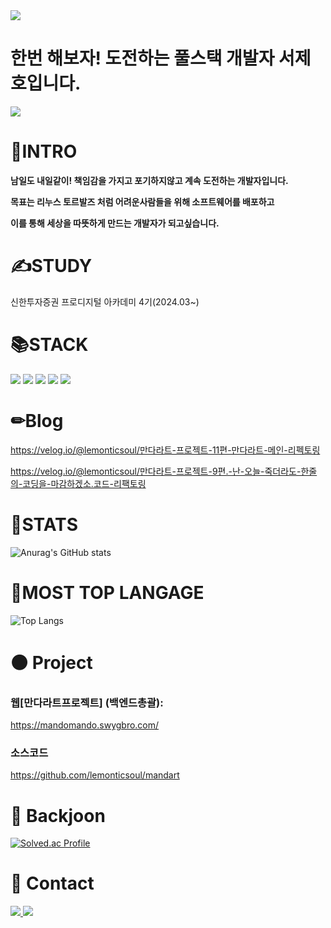 
<img src="https://capsule-render.vercel.app/api?type=waving&color=#7FDBFF&height=200&section=header&text=lemonticsoul&fontSize=70" />

# **한번 해보자! 도전하는 풀스택 개발자 서제호입니다.**




<a href="https://hits.seeyoufarm.com"><img src="https://hits.seeyoufarm.com/api/count/incr/badge.svg?url=https%3A%2F%2Fgithub.com%2Flemonticsoul&count_bg=%233DBCC8&title_bg=%23555555&icon=&icon_color=%23E7E7E7&title=hits&edge_flat=false"/></a>




# 🙋INTRO

**남일도 내일같이! 책임감을 가지고 포기하지않고 계속 도전하는 개발자입니다.**

**목표는 리누스 토르발즈 처럼 어려운사람들을 위해 소프트웨어를 배포하고**

**이를 통해 세상을 따뜻하게 만드는 개발자가 되고싶습니다.**



# ✍STUDY

신한투자증권 프로디지털 아카데미 4기(2024.03~)


# 📚STACK

<img src="https://img.shields.io/badge/spring boot-6DB33F?style=for-the-badge&logo=spring boot&logoColor=white"> <img src="https://img.shields.io/badge/python -3776AB?style=for-the-badge&logo=python&logoColor=white"> <img src="https://img.shields.io/badge/pytorch-EE4C2C?style=for-the-badge&logo=pytorch&logoColor=white"> <img src="https://img.shields.io/badge/R-276DC3?style=for-the-badge&logo=R&logoColor=white"> <img src="https://img.shields.io/badge/mariadb-1F305F?style=for-the-badge&logo=mariadb&logoColor=white"> 



# ✏Blog

https://velog.io/@lemonticsoul/만다라트-프로젝트-11편-만다라트-메인-리펙토링

https://velog.io/@lemonticsoul/만다라트-프로젝트-9편.-난-오늘-죽더라도-한줄의-코딩을-마감하겠소.코드-리팩토링



# 💁STATS

![Anurag's GitHub stats](https://github-readme-stats.vercel.app/api?username=lemonticsoul&show_icons=true&theme=dracula)


# 📍MOST TOP LANGAGE

![Top Langs](https://github-readme-stats.vercel.app/api/top-langs/?username=lemonticsoul&layout=compact&theme=dracula)


# ⚫ Project

### 웹[만다라트프로젝트] (백엔드총괄):
https://mandomando.swygbro.com/

### 소스코드
https://github.com/lemonticsoul/mandart


# 💪 Backjoon

[![Solved.ac Profile](http://mazassumnida.wtf/api/generate_badge?boj=sjho714)](https://solved.ac/sjho714)


# 🙏 Contact
<a href="mailto:sjho714@naver.com">
   <img src="https://img.shields.io/badge/Gmail-d14836?style=flat-square&logo=Gmail&logoColor=white&link=sjho714@naver.com"/>
</a>





<img src="https://capsule-render.vercel.app/api?type=waving&color=#7FDBFF&height=200&section=footer&text=lemonticsoul&fontSize=70" />
